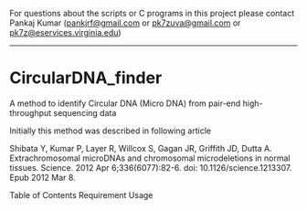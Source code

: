 For questions about the scripts or C programs in this project please contact Pankaj Kumar (pankjrf@gmail.com or pk7zuva@gmail.com or pk7z@eservices.virginia.edu)

-------------------------------------------------------------------------------------------------------
# CircularDNA_finder
A method to identify Circular DNA (Micro DNA) from pair-end high-throughput sequencing data

Initially this method was described in following article

Shibata Y, Kumar P, Layer R, Willcox S, Gagan JR, Griffith JD, Dutta A. Extrachromosomal microDNAs and chromosomal microdeletions in normal tissues. Science. 2012 Apr 6;336(6077):82-6. doi: 10.1126/science.1213307. Epub 2012 Mar 8.


Table of Contents
        Requirement
        Usage
